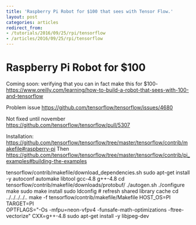 ```yaml
---
title: 'Raspberry Pi Robot for $100 that sees with Tensor Flow.'
layout: post
categories: articles
redirect_from:
- /tutorials/2016/09/25/rpi/tensorflow
- /articles/2016/09/25/rpi/tensorflow
---
```

# Raspberry Pi Robot for $100

Coming soon: verifying that you can in fact make this for $100- https://www.oreilly.com/learning/how-to-build-a-robot-that-sees-with-100-and-tensorflow

Problem issue
https://github.com/tensorflow/tensorflow/issues/4680

Not fixed until november https://github.com/tensorflow/tensorflow/pull/5307

Installation:
https://github.com/tensorflow/tensorflow/tree/master/tensorflow/contrib/makefile#raspberry-pi
Then
https://github.com/tensorflow/tensorflow/tree/master/tensorflow/contrib/pi_examples#building-the-examples

tensorflow/contrib/makefile/download_dependencies.sh
sudo apt-get install -y autoconf automake libtool gcc-4.8 g++-4.8
cd tensorflow/contrib/makefile/downloads/protobuf/
./autogen.sh
./configure
make
sudo make install
sudo ldconfig  # refresh shared library cache
cd ../../../../..
make -f tensorflow/contrib/makefile/Makefile HOST_OS=PI TARGET=PI \
 OPTFLAGS="-Os -mfpu=neon-vfpv4 -funsafe-math-optimizations -ftree-vectorize" CXX=g++-4.8
sudo apt-get install -y libjpeg-dev
